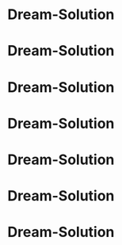 # Dream-Solution
# Dream-Solution
# Dream-Solution
# Dream-Solution
# Dream-Solution
# Dream-Solution
# Dream-Solution
